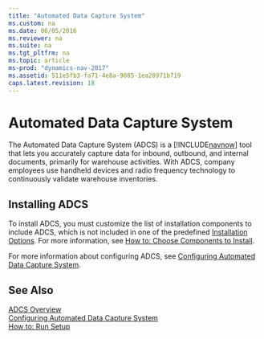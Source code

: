 ```yaml
---
title: "Automated Data Capture System"
ms.custom: na
ms.date: 06/05/2016
ms.reviewer: na
ms.suite: na
ms.tgt_pltfrm: na
ms.topic: article
ms-prod: "dynamics-nav-2017"
ms.assetid: 511e5fb3-fa71-4e8a-9085-1ea28971b719
caps.latest.revision: 18
---
```

# Automated Data Capture System
The Automated Data Capture System \(ADCS\) is a [!INCLUDE[navnow](includes/navnow_md.md)] tool that lets you accurately capture data for inbound, outbound, and internal documents, primarily for warehouse activities. With ADCS, company employees use handheld devices and radio frequency technology to continuously validate warehouse inventories.  
  
## Installing ADCS  
 To install ADCS, you must customize the list of installation components to include ADCS, which is not included in one of the predefined [Installation Options](Installation-Options.md). For more information, see [How to: Choose Components to Install](How-to--Choose%20Components%20to%20Install.md).  
  
 For more information about configuring ADCS, see [Configuring Automated Data Capture System](Configuring-Automated-Data-Capture-System.md).  
  
## See Also  
 [ADCS Overview](ADCS-Overview.md)   
 [Configuring Automated Data Capture System](Configuring-Automated-Data-Capture-System.md)   
 [How to: Run Setup](How-to--Run%20Setup.md)